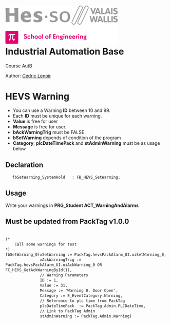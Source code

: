 <h1 align="left">
  <br>
  <img src="./img/hei-en.png" alt="HEI-Vs Logo" width="350">
  <br>
  Industrial Automation Base
  <br>
</h1>

Course AutB

Author: [Cédric Lenoir](mailto:cedric.lenoir@hevs.ch)

# HEVS Warning

-   You can use a Warning **ID** between 10 and 99.
-   Each **ID** must be unique for each warning.
-   **Value** is free for user
-   **Message** is free for user.
-   **bAckWarningTrig** must be FALSE
-   **bSetWarning** depends of condition of the program
-   **Category**, **plcDateTimePack** and **stAdminWarning** must be as usage below


## Declaration
```iecst
   fbSetWarning_SystemHold   : FB_HEVS_SetWarning;
```

## Usage

Write your warnings in **PRG_Student ACT_WarningAndAlarms**

## Must be updated from PackTag v1.0.0

```iecst

(*
	Call some warnings for test
*)
fbSetWarning_0(xSetWarning := PackTag.hevsPackAlarm_UI.uiSetWarning_0,
               xAckWarningTrig := PackTag.hevsPackAlarm_UI.uiAckWarning_0 OR FC_HEVS_GetAckWarningById(1),
               // Warning Parameters
               ID := 1,
               Value := 31,
               Message := 'Warning 0, Door Open',
               Category := E_EventCategory.Warning,
               // Reference to plc time from PackTag
               plcDateTimePack	:= PackTag.Admin.PLCDateTime,
               // Link to PackTag Admin
               stAdminWarning := PackTag.Admin.Warning)

```
